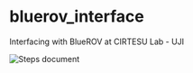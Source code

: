 # bluerov_interface
Interfacing with BlueROV at CIRTESU Lab - UJI

![Steps document](https://docs.google.com/document/d/1p656bsk6_QwdHGOCwIqEnnp9ho1GGY3yMkpOZbaPmCA/edit?usp=sharing)
